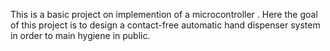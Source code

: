 This is a basic project on implemention of a microcontroller .
Here the goal of this project is to design a contact-free automatic hand dispenser system in order to main hygiene in public. 
